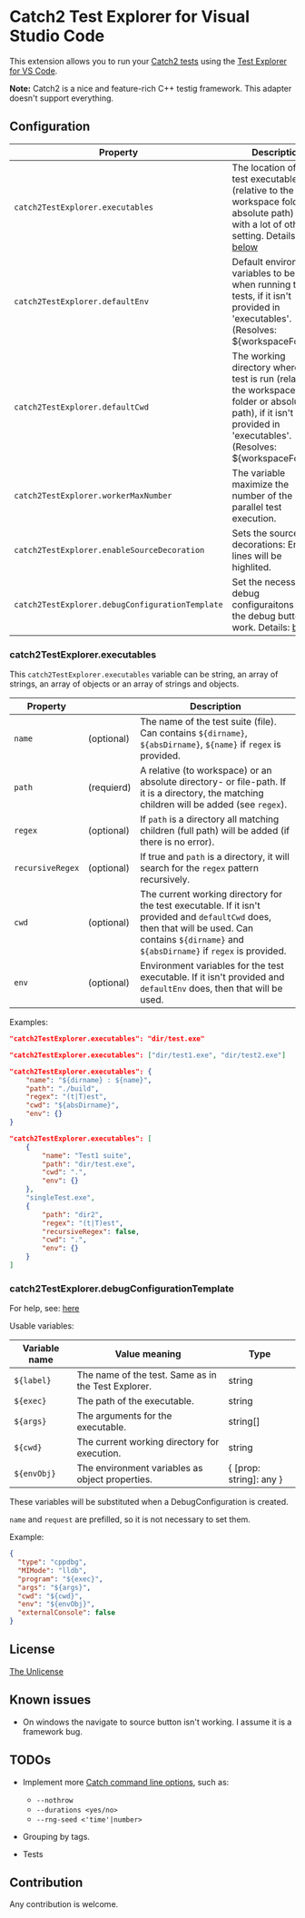 # Catch2 Test Explorer for Visual Studio Code

This extension allows you to run your [Catch2 tests](https://github.com/catchorg/Catch2) using the
[Test Explorer for VS Code](https://marketplace.visualstudio.com/items?itemName=hbenl.vscode-test-explorer).

**Note:** Catch2 is a nice and feature-rich C++ testig framework.
This adapter doesn't support everything.

## Configuration

| Property                                        | Description                                                                                                                                                                  |
| ----------------------------------------------- | ---------------------------------------------------------------------------------------------------------------------------------------------------------------------------- |
| `catch2TestExplorer.executables`                | The location of your test executables (relative to the workspace folder or absolute path) and with a lot of other setting. Details: [below](#catch2TestExplorer.executables) |
| `catch2TestExplorer.defaultEnv`                 | Default environment variables to be set when running the tests, if it isn't provided in 'executables'. (Resolves: ${workspaceFolder})                                        |
| `catch2TestExplorer.defaultCwd`                 | The working directory where the test is run (relative to the workspace folder or absolue path), if it isn't provided in 'executables'. (Resolves: ${workspaceFolder})        |
| `catch2TestExplorer.workerMaxNumber`            | The variable maximize the number of the parallel test execution.                                                                                                             |
| `catch2TestExplorer.enableSourceDecoration`     | Sets the source code decorations: Errored lines will be highlited.                                                                                                           |
| `catch2TestExplorer.debugConfigurationTemplate` | Set the necessary debug configuraitons and the debug button will work. Details: [below](#catch2TestExplorer.debugConfigurationTemplate)                                      |

### catch2TestExplorer.executables

This `catch2TestExplorer.executables` variable can be string, an array of strings, an array of objects or an array of strings and objects.

| Property         |            | Description                                                                                                                                                                                      |
| ---------------- | ---------- | ------------------------------------------------------------------------------------------------------------------------------------------------------------------------------------------------ |
| `name`           | (optional) | The name of the test suite (file). Can contains `${dirname}`, `${absDirname}`, `${name}` if `regex` is provided.                                                                                 |
| `path`           | (requierd) | A relative (to workspace) or an absolute directory- or file-path. If it is a directory, the matching children will be added (see `regex`).                                                       |
| `regex`          | (optional) | If `path` is a directory all matching children (full path) will be added (if there is no error).                                                                                                 |
| `recursiveRegex` | (optional) | If true and `path` is a directory, it will search for the `regex` pattern recursively.                                                                                                           |
| `cwd`            | (optional) | The current working directory for the test executable. If it isn't provided and `defaultCwd` does, then that will be used. Can contains `${dirname}` and `${absDirname}` if `regex` is provided. |
| `env`            | (optional) | Environment variables for the test executable. If it isn't provided and `defaultEnv` does, then that will be used.                                                                               |

Examples:

```json
"catch2TestExplorer.executables": "dir/test.exe"
```

```json
"catch2TestExplorer.executables": ["dir/test1.exe", "dir/test2.exe"]
```

```json
"catch2TestExplorer.executables": {
	"name": "${dirname} : ${name}",
	"path": "./build",
	"regex": "(t|T)est",
	"cwd": "${absDirname}",
	"env": {}
}
```

```json
"catch2TestExplorer.executables": [
	{
		"name": "Test1 suite",
		"path": "dir/test.exe",
		"cwd": ".",
		"env": {}
	},
	"singleTest.exe",
	{
		"path": "dir2",
		"regex": "(t|T)est",
		"recursiveRegex": false,
		"cwd": ".",
		"env": {}
	}
]
```

### catch2TestExplorer.debugConfigurationTemplate

For help, see: [here](https://code.visualstudio.com/docs/editor/debugging#_launch-configurations)

Usable variables:

| Variable name | Value meaning                                       | Type                    |
| ------------- | --------------------------------------------------- | ----------------------- |
| `${label}`    | The name of the test. Same as in the Test Explorer. | string                  |
| `${exec}`     | The path of the executable.                         | string                  |
| `${args}`     | The arguments for the executable.                   | string[]                |
| `${cwd}`      | The current working directory for execution.        | string                  |
| `${envObj}`   | The environment variables as object properties.     | { [prop: string]: any } |

These variables will be substituted when a DebugConfiguration is created.

`name` and `request` are prefilled, so it is not necessary to set them.

Example:

```json
{
  "type": "cppdbg",
  "MIMode": "lldb",
  "program": "${exec}",
  "args": "${args}",
  "cwd": "${cwd}",
  "env": "${envObj}",
  "externalConsole": false
}
```

## License

[The Unlicense](https://choosealicense.com/licenses/unlicense/)

## Known issues

- On windows the navigate to source button isn't working. I assume it is a framework bug.

## TODOs

- Implement more [Catch command line options](https://github.com/catchorg/Catch2/blob/master/docs/command-line.md#specifying-which-tests-to-run), such as:

  - `--nothrow`
  - `--durations <yes/no>`
  - `--rng-seed <'time'|number>`

- Grouping by tags.
- Tests

## Contribution

Any contribution is welcome.
